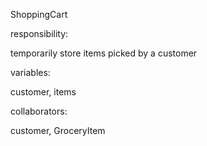 ShoppingCart

responsibility:

temporarily store items picked by a customer

variables:

customer, items

collaborators:

customer, GroceryItem
